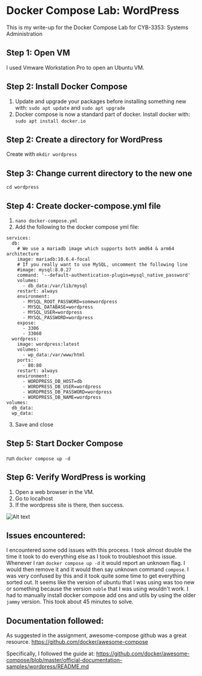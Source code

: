 # Docker Compose Lab: WordPress
This is my write-up for the Docker Compose Lab for CYB-3353: Systems Administration

## Step 1: Open VM
I used Vmware Workstation Pro to open an Ubuntu VM.

## Step 2: Install Docker Compose
1. Update and upgrade your packages before installing something new with:
```sudo apt update``` and ```sudo apt upgrade```
2. Docker compose is now a standard part of docker. Install docker with:
```sudo apt install docker.io```

## Step 2: Create a directory for WordPress
Create with
```mkdir wordpress```

## Step 3: Change current directory to the new one
```cd wordpress```

## Step 4: Create docker-compose.yml file
1. ```nano docker-compose.yml```
2. Add the following to the docker compose yml file:
~~~
services:
  db:
    # We use a mariadb image which supports both amd64 & arm64 architecture
    image: mariadb:10.6.4-focal
    # If you really want to use MySQL, uncomment the following line
    #image: mysql:8.0.27
    command: '--default-authentication-plugin=mysql_native_password'
    volumes:
      - db_data:/var/lib/mysql
    restart: always
    environment:
      - MYSQL_ROOT_PASSWORD=somewordpress
      - MYSQL_DATABASE=wordpress
      - MYSQL_USER=wordpress
      - MYSQL_PASSWORD=wordpress
    expose:
      - 3306
      - 33060
  wordpress:
    image: wordpress:latest
    volumes:
      - wp_data:/var/www/html
    ports:
      - 80:80
    restart: always
    environment:
      - WORDPRESS_DB_HOST=db
      - WORDPRESS_DB_USER=wordpress
      - WORDPRESS_DB_PASSWORD=wordpress
      - WORDPRESS_DB_NAME=wordpress
volumes:
  db_data:
  wp_data:
  ~~~
  
  3. Save and close

  ## Step 5: Start Docker Compose
  run
  ```docker compose up -d```

  ## Step 6: Verify WordPress is working
  1. Open a web browser in the VM.
  2. Go to localhost
  3. If the wordpress site is there, then success.   
  

  ![Alt text](images/docker-compose/wordpress.png "optional title")

  ## Issues encountered:
  I encountered some odd issues with this process. I took almost double the time it took to do everything else as I took to troubleshoot this issue. Whenever I ran ```docker compose up -d``` it would report an unknown flag. I would then remove it and it would then say unknown command `compose`. I was very confused by this and it took quite some time to get everything sorted out. It seems like the version of ubuntu that I was using was too new or something because the version `noble` that I was using wouldn't work. I had to manually install docker compose add ons and utils by using the older `jammy` version. This took about 45 minutes to solve.

  ## Documentation followed:
  As suggested in the assignment, awesome-compose github was a great resource. https://github.com/docker/awesome-compose

  Specifically, I followed the guide at:
  https://github.com/docker/awesome-compose/blob/master/official-documentation-samples/wordpress/README.md